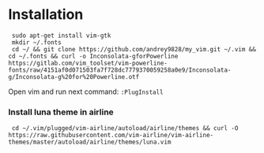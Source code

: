 # Installation
     sudo apt-get install vim-gtk
     mkdir ~/.fonts
     cd ~/ && git clone https://github.com/andrey9828/my_vim.git ~/.vim && cd ~/.fonts && curl -o Inconsolata-gforPowerline https://gitlab.com/vim_toolset/vim-powerline-fonts/raw/4151af0d071503fa7f728dc7779370059258a0e9/Inconsolata-g/Inconsolata-g%20for%20Powerline.otf
Open vim and run next command: `:PlugInstall`
### Install luna theme in airline
     cd ~/.vim/plugged/vim-airline/autoload/airline/themes && curl -O https://raw.githubusercontent.com/vim-airline/vim-airline-themes/master/autoload/airline/themes/luna.vim
